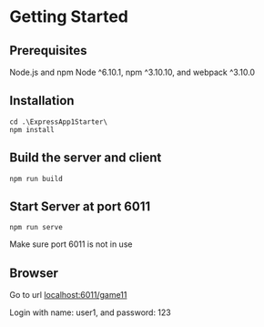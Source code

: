 # Getting Started
## Prerequisites
Node.js and npm Node ^6.10.1, npm ^3.10.10, and webpack ^3.10.0
## Installation
	cd .\ExpressApp1Starter\
	npm install 
## Build the server and client 
 	npm run build
## Start Server at port 6011
	npm run serve
Make sure port 6011 is not in use

## Browser
Go to url [localhost:6011/game11](http://localhost:6011/game11/)

Login with name: user1, and password: 123
	
